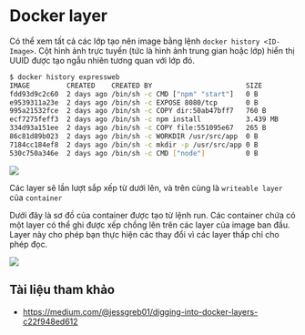 # Docker layer

Có thể xem tất cả các lớp tạo nên image bằng lệnh `docker history <ID-Image>`. Cột hình ảnh trực tuyến (tức là hình ảnh trung gian hoặc lớp) hiển thị UUID được tạo ngẫu nhiên tương quan với lớp đó.

```sh
$ docker history expressweb
IMAGE         CREATED    CREATED BY                       SIZE      
fdd93d9c2c60  2 days ago /bin/sh -c CMD ["npm" "start"]   0 B
e9539311a23e  2 days ago /bin/sh -c EXPOSE 8080/tcp       0 B
995a21532fce  2 days ago /bin/sh -c COPY dir:50ab47bff7   760 B
ecf7275feff3  2 days ago /bin/sh -c npm install           3.439 MB
334d93a151ee  2 days ago /bin/sh -c COPY file:551095e67   265 B
86c81d89b023  2 days ago /bin/sh -c WORKDIR /usr/src/app  0 B
7184cc184ef8  2 days ago /bin/sh -c mkdir -p /usr/src/app 0 B
530c750a346e  2 days ago /bin/sh -c CMD ["node"]          0 B
```

<img src=https://i.imgur.com/EbQj2nv.png>

Các layer sẽ lần lượt sắp xếp từ dưới lên, và trên cùng là `writeable layer` của `container`

Dưới đây là sơ đồ của container được tạo từ lệnh run. Các container chứa có một layer có thể ghi được xếp chồng lên trên các layer của image ban đầu. Layer này cho phép bạn thực hiện các thay đổi vì các layer thấp chỉ cho phép đọc.

<img src=https://i.imgur.com/PqStSeT.png>

## Tài liệu tham khảo
- https://medium.com/@jessgreb01/digging-into-docker-layers-c22f948ed612
